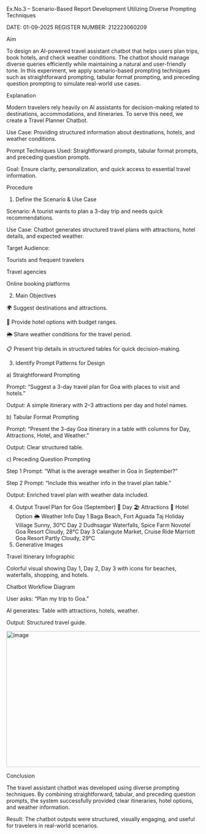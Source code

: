 Ex.No.3 – Scenario-Based Report Development Utilizing Diverse Prompting Techniques

DATE: 01-09-2025
REGISTER NUMBER: 212223060209

Aim

To design an AI-powered travel assistant chatbot that helps users plan trips, book hotels, and check weather conditions. The chatbot should manage diverse queries efficiently while maintaining a natural and user-friendly tone. In this experiment, we apply scenario-based prompting techniques such as straightforward prompting, tabular format prompting, and preceding question prompting to simulate real-world use cases.

Explanation

Modern travelers rely heavily on AI assistants for decision-making related to destinations, accommodations, and itineraries. To serve this need, we create a Travel Planner Chatbot.

Use Case: Providing structured information about destinations, hotels, and weather conditions.

Prompt Techniques Used: Straightforward prompts, tabular format prompts, and preceding question prompts.

Goal: Ensure clarity, personalization, and quick access to essential travel information.

Procedure
1. Define the Scenario & Use Case

Scenario: A tourist wants to plan a 3-day trip and needs quick recommendations.

Use Case: Chatbot generates structured travel plans with attractions, hotel details, and expected weather.

Target Audience:

Tourists and frequent travelers

Travel agencies

Online booking platforms

2. Main Objectives

🌍 Suggest destinations and attractions.

🏨 Provide hotel options with budget ranges.

🌦️ Share weather conditions for the travel period.

📋 Present trip details in structured tables for quick decision-making.

3. Identify Prompt Patterns for Design

a) Straightforward Prompting

Prompt: “Suggest a 3-day travel plan for Goa with places to visit and hotels.”

Output: A simple itinerary with 2–3 attractions per day and hotel names.

b) Tabular Format Prompting

Prompt: “Present the 3-day Goa itinerary in a table with columns for Day, Attractions, Hotel, and Weather.”

Output: Clear structured table.

c) Preceding Question Prompting

Step 1 Prompt: “What is the average weather in Goa in September?”

Step 2 Prompt: “Include this weather info in the travel plan table.”

Output: Enriched travel plan with weather data included.

4. Output
Travel Plan for Goa (September)
📅 Day	🏖️ Attractions	🏨 Hotel Option	🌦️ Weather Info
Day 1	Baga Beach, Fort Aguada	Taj Holiday Village	Sunny, 30°C
Day 2	Dudhsagar Waterfalls, Spice Farm	Novotel Goa Resort	Cloudy, 28°C
Day 3	Calangute Market, Cruise Ride	Marriott Goa Resort	Partly Cloudy, 29°C
5. Generative Images

Travel Itinerary Infographic

Colorful visual showing Day 1, Day 2, Day 3 with icons for beaches, waterfalls, shopping, and hotels.

Chatbot Workflow Diagram

User asks: “Plan my trip to Goa.”

AI generates: Table with attractions, hotels, weather.

Output: Structured travel guide.

<img width="1283" height="355" alt="image" src="https://github.com/user-attachments/assets/be4745ee-497a-48a5-85cf-28333d0941e4" />


Conclusion

The travel assistant chatbot was developed using diverse prompting techniques. By combining straightforward, tabular, and preceding question prompts, the system successfully provided clear itineraries, hotel options, and weather information.

Result: The chatbot outputs were structured, visually engaging, and useful for travelers in real-world scenarios.












